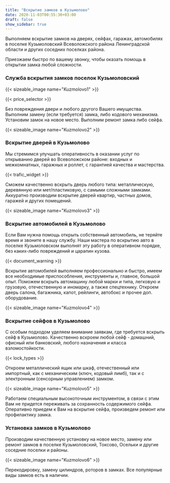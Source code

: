 ```yaml
---
title: "Вскрытие замков в Кузьмолово"
date: 2020-11-03T00:55:30+03:00
draft: false
show_sidebar: true
---
```


Выполняем вскрытие замков на дверях, сейфах, гаражах, автомобилях в поселке Кузьмоловский Всеволожского района Ленинградской области и других соседних поселках района. 

Приезжаем быстро по вашему звонку, чтобы оказать помощь в открытии замка любой сложности.

### Служба вскрытия замков поселок Кузьмоловский

{{< sizeable_image name="Kuzmolovo1" >}}

{{< price_selector >}}

Без повреждения двери и любого другого Вашего имущества. Выполним замену (если требуется) замка, либо кодового механизма. Установим замок на новое место. Выполним ремонт замка либо сейфа.

{{< sizeable_image name="Kuzmolovo2" >}}

### Вскрытие дверей в Кузьмолово

Мы стремимся улучшать оперативность в оказании услуг по открыванию дверей во Всеволожском районе: входных и межкомнатных, гаражных и роллет, с гарантией качества и мастерства. 

{{< trafic_widget >}}

Сможем качественно вскрыть дверь любого типа: металлическую, деревянную или мет/пластиковую, с самыми сложными замками. Аккуратно производим вскрытие дверей квартир, частных домов, гаражей и других помещений.

{{< sizeable_image name="Kuzmolovo3" >}}

### Вскрытие автомобилей в Кузьмолово

Если Вам нужна помощь открыть собственный автомобиль, не теряйте время и звоните в нашу службу. Наши мастера по вскрытию авто в поселке Кузьмоловском выполнят эту работу в оперативном порядке, без каких-либо повреждений и царапин кузова. 

{{< document_warning >}}

Вскрытие автомобилей выполняем профессионально и быстро, имеем все необходимые приспособления, инструменты и, главное, большой опыт. Поможем вскрыть автомашину любой марки и типа, легковую и грузовую, отечественную и иномарку, а также спецтехнику. Откроем дверь салона, багажника, капот, рейлинги, автобокс и прочее доп. оборудование.

{{< sizeable_image name="Kuzmolovo4" >}}

### Вскрытие сейфов в Кузьмолово

С особым подходом уделяем внимание заявкам, где требуется вскрыть сейф в Кузьмолово. Качественно вскроем любой сейф - домашний, офисный или банковский, любого назначения и класса взломостойкости. 

{{< lock_types >}}

Откроем металлический ящик или шкаф, отечественный или импортный, как с механическим (ключ, кодовый лимб), так и с электронным (сенсорным управлением) замком. 

{{< sizeable_image name="Kuzmolovo5" >}}

Работаем специальным высокоточным инструментом, в связи с этим Вам не придется переживать за сохранность содержимого сейфа. Оперативно приедем к Вам на вскрытие сейфа, произведем ремонт или профилактику замка.

### Установка замков в Кузьмолово

Производим качественную установку на новое место, замену или ремонт замков в поселке Кузьмоловский, Токсово, Осельки и другие соседние поселки и районы. 

{{< sizeable_image name="Kuzmolovo6" >}}

Перекодировку, замену цилиндров, роторов в замках. Все популярные виды замков есть в наличии.

